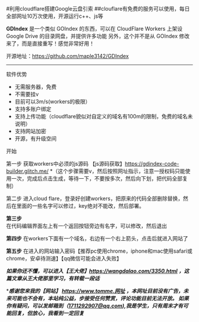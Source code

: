 #利用cloudflare搭建Google云盘引索
##clouflare有免费的服务可以使用，每日全部网址10万次使用，开源运行c++、js等


**GDIndex** 是一个类似 GOIndex 的东西，可以在 CloudFlare Workers 上架设 Google Drive 的目录网盘，并提供许多功能 另外，这个并不是从 GOIndex 修改来了，而是直接重写！感觉非常好用！

开源地址：https://github.com/maple3142/GDIndex

****

软件优势
* 无需服务器，免费
* 不需要挂v
* 目前可以3m/s(workers的极限）
* 支持多账户绑定
* 支持上传功能（cloudflare貌似对自定义的域名有100m的限制，免费的域名未说明）
* 支持网站加密
* 开源，有升级空间


开始

第一步
获取workers中必须的js源码   【js源码获取】https://gdindex-code-builder.glitch.me/
     *（这个步骤需要v，然后按照网址指示，注意一授权码只能使用一次，完成后点击生成，等待一下，不要按多次，然后向下划，把代码全部复制）


第二步
进入cloud flare，登录好创建workers，把原来的代码全部删除替换，然后在里面的一些名字可以修过，key绝对不能改，然后部署。

**第三步**  
在代码编辑界面左上有一个返回按钮旁边有名字，可以修改，然后退出

**第四步**
在workers下面有一个域名，右边有一个右上箭头，点击后就进入网站了

**第五步**
在进入的网站输入密码【推荐pc使用chrome，iphone和mac使用safari或chrome，安卓待测速】【qq微信可能会进入失败】




***如果你还不懂，可以进入【王大佬】https://wangdalao.com/3350.html       ，这篇文章从王大佬那里学习，有转载一段话***



****感谢您来我的【网站】  https://www.tomme.网址  ，本网址目前没有广告，未来可能也不会有，本站纯公益，步接受任何赞赏，评论功能目前无法开放。
如果你有疑问，可以发邮箱到（1711292907@qq.com),我是学生，只有周末才有可能回复，但放心，我看到一定回复***




                
